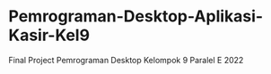 # Pemrograman-Desktop-Aplikasi-Kasir-Kel9
Final Project Pemrograman Desktop Kelompok 9 Paralel E 2022
